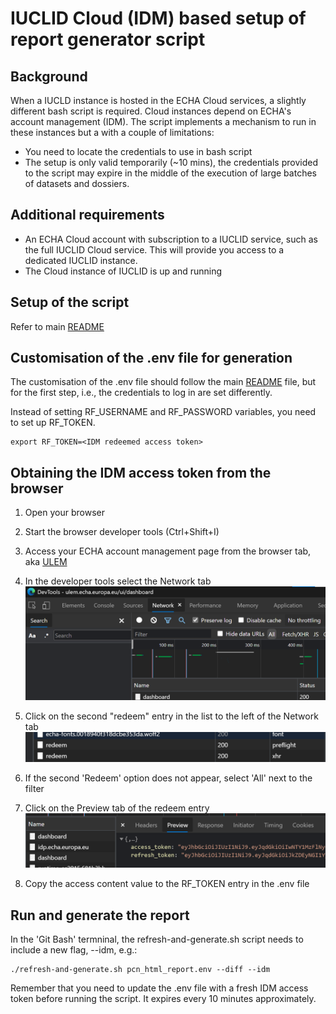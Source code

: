 # IUCLID Cloud (IDM) based setup of report generator script

## Background

When a IUCLD instance is hosted in the ECHA Cloud services, a slightly different bash script is required. Cloud instances depend on ECHA's account management (IDM). The script implements a mechanism to run in these instances but a with a couple of limitations:

* You need to locate the credentials to use in bash script
* The setup is only valid temporarily (~10 mins), the credentials provided to the script may expire in the middle of the execution of large batches of datasets and dossiers.

## Additional requirements

* An ECHA Cloud account with subscription to a IUCLID service, such as the full IUCLID Cloud service. This will provide you access to a dedicated IUCLID instance.
* The Cloud instance of IUCLID is up and running

## Setup of the script

Refer to main [README](../README.md)

## Customisation of the .env file for generation

The customisation of the .env file should follow the main [README](../README.md) file, but for the first step, i.e., the credentials to log in are set differently.

Instead of setting RF_USERNAME and RF_PASSWORD variables, you need to set up RF_TOKEN.

```
export RF_TOKEN=<IDM redeemed access token>
```

## Obtaining the IDM access token from the browser

1. Open your browser
1. Start the browser developer tools (Ctrl+Shift+I)
1. Access your ECHA account management page from the browser tab, aka [ULEM](https://ulem.echa.europa.eu/ui/dashboard)
1. In the developer tools select the Network tab
![Network tab in the browser developer tools](../doc/img/network-tab.png)
1. Click on the second "redeem" entry in the list to the left of the Network tab
![Redeem entries in the requests list](../doc/img/redeem-entries.png)
1. If the second 'Redeem' option does not appear, select 'All' next to the filter

1. Click on the Preview tab of the redeem entry
![Preview tab with access token](../doc/img/preview-tab.png)
1. Copy the access content value to the  RF_TOKEN entry in the .env file

## Run and generate the report

In the 'Git Bash' termninal, the refresh-and-generate.sh script needs to include a new flag, --idm, e.g.:

```
./refresh-and-generate.sh pcn_html_report.env --diff --idm
```

Remember that you need to update the .env file with  a fresh IDM access token before running the script. It expires every 10 minutes approximately.
